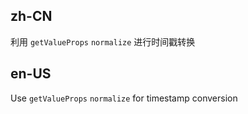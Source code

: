 ## zh-CN

利用 `getValueProps` `normalize` 进行时间戳转换

## en-US

Use `getValueProps` `normalize` for timestamp conversion
